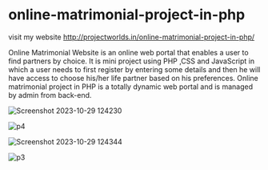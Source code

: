 # online-matrimonial-project-in-php
visit my website 
http://projectworlds.in/online-matrimonial-project-in-php/

Online Matrimonial Website is an online web portal that enables a user to find partners by choice.
It is mini project using  PHP ,CSS and JavaScript in which a user needs to 
first register by entering some details and 
then he will have access to choose his/her life 
partner based on his preferences.
Online matrimonial project in PHP is a totally dynamic web portal and is managed by admin from back-end.

![Screenshot 2023-10-29 124230](https://github.com/Parthu75/ONLINE-MATRIMONIAL-SITE/assets/146209786/db17eaa9-e18b-4e75-9b80-140dfae1aca2)

![p4](https://github.com/Parthu75/ONLINE-MATRIMONIAL-SITE/assets/146209786/c4ae00d5-870f-419d-b2cf-46492cdf0067)

![Screenshot 2023-10-29 124344](https://github.com/Parthu75/ONLINE-MATRIMONIAL-SITE/assets/146209786/c6999d6b-7ae6-44c6-b559-cc259540f36b)


![p3](https://github.com/Parthu75/ONLINE-MATRIMONIAL-SITE/assets/146209786/142a4b14-a7c4-4baf-85ee-90c0e7628966)
